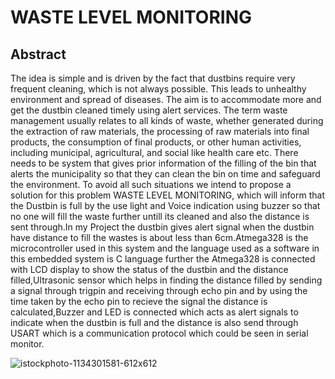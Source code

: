 # WASTE LEVEL MONITORING

## Abstract

The idea is simple and is driven by the fact that dustbins require very frequent cleaning, which is not always possible. This leads to unhealthy environment and spread of diseases. The aim is to accommodate more and get the dustbin cleaned timely using alert services. The term waste management usually relates to all kinds of waste, whether generated during the extraction of raw materials, the processing of raw materials into final products, the consumption of final products, or other human activities, including municipal, agricultural, and social like health care etc. There needs to be system that gives prior information of the filling of the bin that alerts the municipality so that they can clean the bin on time and safeguard the environment. To avoid all such situations we intend to propose a solution for this problem WASTE LEVEL MONITORING, which will inform that the Dustbin is full by the use light and Voice indication using buzzer so that no one will fill the waste further untill its cleaned and also the distance is sent through.In my Project the dustbin gives alert signal when the dustbin have distance to fill the wastes is about less than 6cm.Atmega328 is the microcontroller used in this system and the language used as a software in this embedded system is C language further the Atmega328 is connected with LCD display to show the status of the dustbin and the distance filled,Ultrasonic sensor which helps in finding the distance filled by sending a signal through trigpin and receiving through echo pin and by using the time taken by the echo pin to recieve the signal the distance is calculated,Buzzer and LED is connected which acts as alert signals to indicate when the dustbin is full and the distance is also send through USART which is a communication protocol which could be seen in serial monitor. 


  ![istockphoto-1134301581-612x612](https://user-images.githubusercontent.com/101052348/164467997-77aa57f2-1b53-4144-8e69-1354bfbc0da6.jpg)
